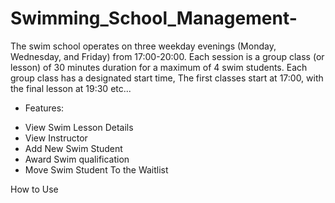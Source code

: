 # Swimming_School_Management-
The swim school operates on three weekday evenings (Monday, Wednesday, and Friday) from 17:00-20:00. Each session is a group class (or lesson) of 30 minutes duration for a maximum of 4 swim students. Each group class has a designated start time, The first classes start at 17:00, with the final lesson at 19:30 etc...

* Features:
- View Swim Lesson Details
- View Instructor
- Add New Swim Student
- Award Swim qualification
- Move Swim Student To the Waitlist


How to Use 
